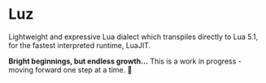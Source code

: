 # Luz

Lightweight and expressive Lua dialect which transpiles directly to Lua 5.1, for the fastest interpreted runtime, LuaJIT.

**Bright beginnings, but endless growth...** 
This is a work in progress - moving forward one step at a time. 🫶
